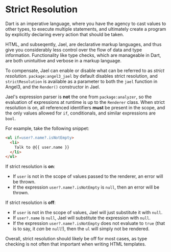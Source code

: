 # Strict Resolution

Dart is an imperative language, where you have the agency to cast values to other types,
to execute multiple statements, and ultimately create a program by explicitly declaring
every action that should be taken.

HTML, and subseqently, Jael, are declarative markup languages, and thus give you
considerably less control over the flow of data and type information. Functionality
like type checks, which are manageable in Dart, are both unintuitive and verbose in a markup language.

To compensate, Jael can enable or disable what can be referred to as *strict resolution*.
`package:angel3_jael` by default disables strict resolution, and
`strictResolution` is available as a parameter to both the
`jael` function in Angel3, and the `Render()` constructor in Jael.

Jael's expression parser is **not** the one from `package:analyzer`, so the evaluation
of expressions at runtime is up to the `Renderer` class. When strict resolution is on, all
referenced identifiers **must** be present in the scope, and the only values allowed for
`if`, conditionals, and similar expressions are `bool`.

For example, take the following snippet:

```html
<ul if=user?.name?.isNotEmpty>
  <li>
    Talk to @{{ user.name }}
  </li>
</ul>
```

If strict resolution is **on**:

* If `user` is not in the scope of values passed to the renderer, an error will be thrown.
* If the expression `user?.name?.isNotEmpty` is `null`,
then an error will be thrown.

If strict resolution is **off**:

* If `user` is not in the scope of values, Jael will just substitute it with `null`.
* If `user?.name` is `null`, Jael will substitute the expression with `null`.
* If the expression `user?.name?.isNotEmpty` does not evaluate to `true`
(that is to say, it *can* be `null`!), then the `ul` will simply not be rendered.

Overall, strict resolution should likely be off for most cases, as type checking is not often that important
when writing HTML templates.
